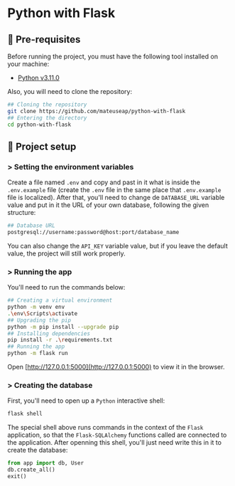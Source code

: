 # Python with Flask

## 🔧 Pre-requisites

Before running the project, you must have the following tool installed on your machine: 
* [Python v3.11.0](https://www.python.org/downloads/release/python-3110/)

Also, you will need to clone the repository:

```bash
## Cloning the repository
git clone https://github.com/mateuseap/python-with-flask
## Entering the directory
cd python-with-flask
```
## 🚀 Project setup

### > Setting the environment variables

Create a file named ``.env`` and copy and past in it what is inside the ``.env.example`` file (create the ``.env`` file in the same place that ``.env.example`` file is localized). After that, you'll need to change de ``DATABASE_URL`` variable value and put in it the URL of your own database, following the given structure: 

```bash
## Database URL
postgresql://username:password@host:port/database_name
```

You can also change the ``API_KEY`` variable value, but if you leave the default value, the project will still work properly.

### > Running the app

You'll need to run the commands below:
```bash
## Creating a virtual environment
python -m venv env
.\env\Scripts\activate
## Upgrading the pip 
python -m pip install --upgrade pip
## Installing dependencies
pip install -r .\requirements.txt
## Running the app
python -m flask run
```

Open [http://127.0.0.1:5000](http://127.0.0.1:5000) to view it in the browser.

### > Creating the database

First, you'll need to open up a ``Python`` interactive shell:

```bash
flask shell
```

The special shell above runs commands in the context of the ``Flask`` application, so that the ``Flask-SQLAlchemy`` functions called are connected to the application. After openning this shell, you'll just need write this in it to create the database:

```Python
from app import db, User
db.create_all()
exit()
```
